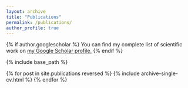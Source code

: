 ```yaml
---
layout: archive
title: "Publications"
permalink: /publications/
author_profile: true
---
```


{% if author.googlescholar %}
  You can find my complete list of scientific work on <u><a href="{{author.googlescholar}}">my Google Scholar profile</a>.</u>
{% endif %}

{% include base_path %}

{% for post in site.publications reversed %}
  {% include archive-single-cv.html %}
{% endfor %}
